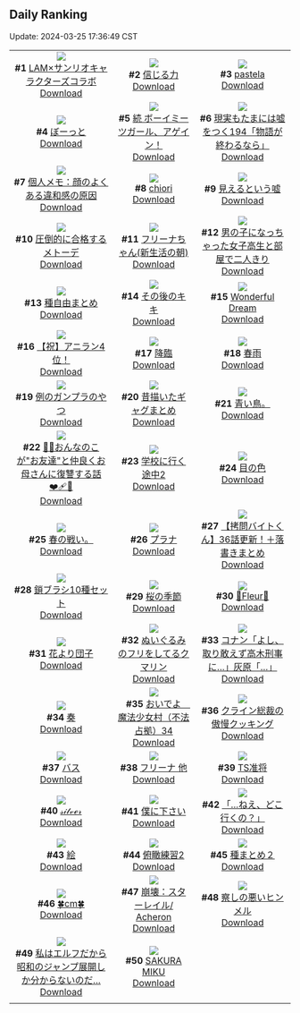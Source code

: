 ## Daily Ranking
Update: 2024-03-25 17:36:49 CST

|      |      |      |
| :----: | :----: | :----: |
| ![](https://i.pixiv.re/c/240x480/img-master/img/2024/03/23/00/02/18/117158084_p0_master1200.jpg)<br>**#1** [LAM×サンリオキャラクターズコラボ](https://www.pixiv.net/artworks/117158084)<br>[Download](https://i.pixiv.re/img-original/img/2024/03/23/00/02/18/117158084_p0.jpg) | ![](https://i.pixiv.re/c/240x480/img-master/img/2024/03/23/18/23/36/117178796_p0_master1200.jpg)<br>**#2** [信じる力](https://www.pixiv.net/artworks/117178796)<br>[Download](https://i.pixiv.re/img-original/img/2024/03/23/18/23/36/117178796_p0.jpg) | ![](https://i.pixiv.re/c/240x480/img-master/img/2024/03/23/00/01/12/117157990_p0_master1200.jpg)<br>**#3** [pastela](https://www.pixiv.net/artworks/117157990)<br>[Download](https://i.pixiv.re/img-original/img/2024/03/23/00/01/12/117157990_p0.png) |
| ![](https://i.pixiv.re/c/240x480/img-master/img/2024/03/23/00/05/41/117158168_p0_master1200.jpg)<br>**#4** [ぼーっと](https://www.pixiv.net/artworks/117158168)<br>[Download](https://i.pixiv.re/img-original/img/2024/03/23/00/05/41/117158168_p0.jpg) | ![](https://i.pixiv.re/c/240x480/img-master/img/2024/03/24/12/40/22/117203578_p0_master1200.jpg)<br>**#5** [続 ボーイミーツガール、アゲイン！](https://www.pixiv.net/artworks/117203578)<br>[Download](https://i.pixiv.re/img-original/img/2024/03/24/12/40/22/117203578_p0.jpg) | ![](https://i.pixiv.re/c/240x480/img-master/img/2024/03/24/18/00/10/117211155_p0_master1200.jpg)<br>**#6** [現実もたまには嘘をつく194「物語が終わるなら」](https://www.pixiv.net/artworks/117211155)<br>[Download](https://i.pixiv.re/img-original/img/2024/03/24/18/00/10/117211155_p0.jpg) |
| ![](https://i.pixiv.re/c/240x480/img-master/img/2024/03/23/06/00/11/117164597_p0_master1200.jpg)<br>**#7** [個人メモ：顔のよくある違和感の原因](https://www.pixiv.net/artworks/117164597)<br>[Download](https://i.pixiv.re/img-original/img/2024/03/23/06/00/11/117164597_p0.jpg) | ![](https://i.pixiv.re/c/240x480/img-master/img/2024/03/23/07/59/50/117166065_p0_master1200.jpg)<br>**#8** [chiori](https://www.pixiv.net/artworks/117166065)<br>[Download](https://i.pixiv.re/img-original/img/2024/03/23/07/59/50/117166065_p0.jpg) | ![](https://i.pixiv.re/c/240x480/img-master/img/2024/03/23/20/44/02/117182882_p0_master1200.jpg)<br>**#9** [見えるという嘘](https://www.pixiv.net/artworks/117182882)<br>[Download](https://i.pixiv.re/img-original/img/2024/03/23/20/44/02/117182882_p0.jpg) |
| ![](https://i.pixiv.re/c/240x480/img-master/img/2024/03/23/09/30/00/117167446_p0_master1200.jpg)<br>**#10** [圧倒的に合格するメトーデ](https://www.pixiv.net/artworks/117167446)<br>[Download](https://i.pixiv.re/img-original/img/2024/03/23/09/30/00/117167446_p0.jpg) | ![](https://i.pixiv.re/c/240x480/img-master/img/2024/03/23/00/00/26/117157862_p0_master1200.jpg)<br>**#11** [フリーナちゃん(新生活の朝)](https://www.pixiv.net/artworks/117157862)<br>[Download](https://i.pixiv.re/img-original/img/2024/03/23/00/00/26/117157862_p0.png) | ![](https://i.pixiv.re/c/240x480/img-master/img/2024/03/24/00/02/24/117189945_p0_master1200.jpg)<br>**#12** [男の子になっちゃった女子高生と部屋で二人きり](https://www.pixiv.net/artworks/117189945)<br>[Download](https://i.pixiv.re/img-original/img/2024/03/24/00/02/24/117189945_p0.jpg) |
| ![](https://i.pixiv.re/c/240x480/img-master/img/2024/03/24/02/51/02/117194633_p0_master1200.jpg)<br>**#13** [種自由まとめ](https://www.pixiv.net/artworks/117194633)<br>[Download](https://i.pixiv.re/img-original/img/2024/03/24/02/51/02/117194633_p0.png) | ![](https://i.pixiv.re/c/240x480/img-master/img/2024/03/23/00/41/44/117159546_p0_master1200.jpg)<br>**#14** [その後のキキ](https://www.pixiv.net/artworks/117159546)<br>[Download](https://i.pixiv.re/img-original/img/2024/03/23/00/41/44/117159546_p0.jpg) | ![](https://i.pixiv.re/c/240x480/img-master/img/2024/03/24/01/09/16/117192220_p0_master1200.jpg)<br>**#15** [Wonderful Dream](https://www.pixiv.net/artworks/117192220)<br>[Download](https://i.pixiv.re/img-original/img/2024/03/24/01/09/16/117192220_p0.png) |
| ![](https://i.pixiv.re/c/240x480/img-master/img/2024/03/23/12/00/17/117170187_p0_master1200.jpg)<br>**#16** [【祝】アニラン4位！](https://www.pixiv.net/artworks/117170187)<br>[Download](https://i.pixiv.re/img-original/img/2024/03/23/12/00/17/117170187_p0.png) | ![](https://i.pixiv.re/c/240x480/img-master/img/2024/03/23/20/15/35/117182027_p0_master1200.jpg)<br>**#17** [降臨](https://www.pixiv.net/artworks/117182027)<br>[Download](https://i.pixiv.re/img-original/img/2024/03/23/20/15/35/117182027_p0.jpg) | ![](https://i.pixiv.re/c/240x480/img-master/img/2024/03/23/22/14/36/117185988_p0_master1200.jpg)<br>**#18** [春雨](https://www.pixiv.net/artworks/117185988)<br>[Download](https://i.pixiv.re/img-original/img/2024/03/23/22/14/36/117185988_p0.jpg) |
| ![](https://i.pixiv.re/c/240x480/img-master/img/2024/03/23/16/46/48/117176226_p0_master1200.jpg)<br>**#19** [例のガンプラのやつ](https://www.pixiv.net/artworks/117176226)<br>[Download](https://i.pixiv.re/img-original/img/2024/03/23/16/46/48/117176226_p0.jpg) | ![](https://i.pixiv.re/c/240x480/img-master/img/2024/03/23/20/07/01/117181755_p0_master1200.jpg)<br>**#20** [昔描いたギャグまとめ](https://www.pixiv.net/artworks/117181755)<br>[Download](https://i.pixiv.re/img-original/img/2024/03/23/20/07/01/117181755_p0.jpg) | ![](https://i.pixiv.re/c/240x480/img-master/img/2024/03/24/03/33/57/117194763_p0_master1200.jpg)<br>**#21** [青い鳥。](https://www.pixiv.net/artworks/117194763)<br>[Download](https://i.pixiv.re/img-original/img/2024/03/24/03/33/57/117194763_p0.jpg) |
| ![](https://i.pixiv.re/c/240x480/img-master/img/2024/03/23/21/01/34/117183542_p0_master1200.jpg)<br>**#22** [🐻🌟おんなのこが"お友達"と仲良くお母さんに復讐する話❤️‍🩹🔪](https://www.pixiv.net/artworks/117183542)<br>[Download](https://i.pixiv.re/img-original/img/2024/03/23/21/01/34/117183542_p0.jpg) | ![](https://i.pixiv.re/c/240x480/img-master/img/2024/03/23/00/00/23/117157852_p0_master1200.jpg)<br>**#23** [学校に行く途中2](https://www.pixiv.net/artworks/117157852)<br>[Download](https://i.pixiv.re/img-original/img/2024/03/23/00/00/23/117157852_p0.jpg) | ![](https://i.pixiv.re/c/240x480/img-master/img/2024/03/23/19/03/56/117179920_p0_master1200.jpg)<br>**#24** [目の色](https://www.pixiv.net/artworks/117179920)<br>[Download](https://i.pixiv.re/img-original/img/2024/03/23/19/03/56/117179920_p0.jpg) |
| ![](https://i.pixiv.re/c/240x480/img-master/img/2024/03/23/16/58/10/117163407_p0_master1200.jpg)<br>**#25** [春の戦い。](https://www.pixiv.net/artworks/117163407)<br>[Download](https://i.pixiv.re/img-original/img/2024/03/23/16/58/10/117163407_p0.jpg) | ![](https://i.pixiv.re/c/240x480/img-master/img/2024/03/24/00/00/37/117189755_p0_master1200.jpg)<br>**#26** [プラナ](https://www.pixiv.net/artworks/117189755)<br>[Download](https://i.pixiv.re/img-original/img/2024/03/24/00/00/37/117189755_p0.jpg) | ![](https://i.pixiv.re/c/240x480/img-master/img/2024/03/24/12/00/59/117202659_p0_master1200.jpg)<br>**#27** [【拷問バイトくん】36話更新！＋落書きまとめ](https://www.pixiv.net/artworks/117202659)<br>[Download](https://i.pixiv.re/img-original/img/2024/03/24/12/00/59/117202659_p0.jpg) |
| ![](https://i.pixiv.re/c/240x480/img-master/img/2024/03/24/06/00/14/117196993_p0_master1200.jpg)<br>**#28** [鎖ブラシ10種セット](https://www.pixiv.net/artworks/117196993)<br>[Download](https://i.pixiv.re/img-original/img/2024/03/24/06/00/14/117196993_p0.jpg) | ![](https://i.pixiv.re/c/240x480/img-master/img/2024/03/23/00/00/28/117157874_p0_master1200.jpg)<br>**#29** [桜の季節](https://www.pixiv.net/artworks/117157874)<br>[Download](https://i.pixiv.re/img-original/img/2024/03/23/00/00/28/117157874_p0.jpg) | ![](https://i.pixiv.re/c/240x480/img-master/img/2024/03/24/01/11/20/117192275_p0_master1200.jpg)<br>**#30** [💜Fleur💜](https://www.pixiv.net/artworks/117192275)<br>[Download](https://i.pixiv.re/img-original/img/2024/03/24/01/11/20/117192275_p0.jpg) |
| ![](https://i.pixiv.re/c/240x480/img-master/img/2024/03/24/00/00/44/117189782_p0_master1200.jpg)<br>**#31** [花より団子](https://www.pixiv.net/artworks/117189782)<br>[Download](https://i.pixiv.re/img-original/img/2024/03/24/00/00/44/117189782_p0.jpg) | ![](https://i.pixiv.re/c/240x480/img-master/img/2024/03/23/19/14/17/117180225_p0_master1200.jpg)<br>**#32** [ぬいぐるみのフリをしてるクマリン](https://www.pixiv.net/artworks/117180225)<br>[Download](https://i.pixiv.re/img-original/img/2024/03/23/19/14/17/117180225_p0.png) | ![](https://i.pixiv.re/c/240x480/img-master/img/2024/03/23/17/14/14/117176897_p0_master1200.jpg)<br>**#33** [コナン「よし、取り敢えず高木刑事に…」灰原「…」](https://www.pixiv.net/artworks/117176897)<br>[Download](https://i.pixiv.re/img-original/img/2024/03/23/17/14/14/117176897_p0.jpg) |
| ![](https://i.pixiv.re/c/240x480/img-master/img/2024/03/23/09/05/59/117167062_p0_master1200.jpg)<br>**#34** [奏](https://www.pixiv.net/artworks/117167062)<br>[Download](https://i.pixiv.re/img-original/img/2024/03/23/09/05/59/117167062_p0.png) | ![](https://i.pixiv.re/c/240x480/img-master/img/2024/03/24/07/35/17/117198159_p0_master1200.jpg)<br>**#35** [おいでよ　魔法少女村（不法占拠）34](https://www.pixiv.net/artworks/117198159)<br>[Download](https://i.pixiv.re/img-original/img/2024/03/24/07/35/17/117198159_p0.png) | ![](https://i.pixiv.re/c/240x480/img-master/img/2024/03/23/20/19/28/117182155_p0_master1200.jpg)<br>**#36** [クライン総裁の傲慢クッキング](https://www.pixiv.net/artworks/117182155)<br>[Download](https://i.pixiv.re/img-original/img/2024/03/23/20/19/28/117182155_p0.png) |
| ![](https://i.pixiv.re/c/240x480/img-master/img/2024/03/23/19/40/43/117180955_master1200.jpg)<br>**#37** [バス](https://www.pixiv.net/artworks/117180955)<br>[Download](https://www.pixiv.net/artworks/117180955) | ![](https://i.pixiv.re/c/240x480/img-master/img/2024/03/23/11/45/09/117169834_p0_master1200.jpg)<br>**#38** [フリーナ 他](https://www.pixiv.net/artworks/117169834)<br>[Download](https://i.pixiv.re/img-original/img/2024/03/23/11/45/09/117169834_p0.jpg) | ![](https://i.pixiv.re/c/240x480/img-master/img/2024/03/23/22/01/12/117185552_p0_master1200.jpg)<br>**#39** [TS准将](https://www.pixiv.net/artworks/117185552)<br>[Download](https://i.pixiv.re/img-original/img/2024/03/23/22/01/12/117185552_p0.jpg) |
| ![](https://i.pixiv.re/c/240x480/img-master/img/2024/03/24/12/00/33/117202631_p0_master1200.jpg)<br>**#40** [𝓈𝒾𝓁𝓋ℯ𝓇](https://www.pixiv.net/artworks/117202631)<br>[Download](https://i.pixiv.re/img-original/img/2024/03/24/12/00/33/117202631_p0.jpg) | ![](https://i.pixiv.re/c/240x480/img-master/img/2024/03/24/00/06/49/117190206_p0_master1200.jpg)<br>**#41** [僕に下さい](https://www.pixiv.net/artworks/117190206)<br>[Download](https://i.pixiv.re/img-original/img/2024/03/24/00/06/49/117190206_p0.jpg) | ![](https://i.pixiv.re/c/240x480/img-master/img/2024/03/23/08/40/14/117166670_p0_master1200.jpg)<br>**#42** [「…ねえ、どこ行くの？」](https://www.pixiv.net/artworks/117166670)<br>[Download](https://i.pixiv.re/img-original/img/2024/03/23/08/40/14/117166670_p0.jpg) |
| ![](https://i.pixiv.re/c/240x480/img-master/img/2024/03/23/22/37/57/117186801_p0_master1200.jpg)<br>**#43** [絵](https://www.pixiv.net/artworks/117186801)<br>[Download](https://i.pixiv.re/img-original/img/2024/03/23/22/37/57/117186801_p0.png) | ![](https://i.pixiv.re/c/240x480/img-master/img/2024/03/23/01/09/41/117160323_p0_master1200.jpg)<br>**#44** [俯瞰練習2](https://www.pixiv.net/artworks/117160323)<br>[Download](https://i.pixiv.re/img-original/img/2024/03/23/01/09/41/117160323_p0.jpg) | ![](https://i.pixiv.re/c/240x480/img-master/img/2024/03/24/10/50/47/117201228_p0_master1200.jpg)<br>**#45** [種まとめ２](https://www.pixiv.net/artworks/117201228)<br>[Download](https://i.pixiv.re/img-original/img/2024/03/24/10/50/47/117201228_p0.jpg) |
| ![](https://i.pixiv.re/c/240x480/img-master/img/2024/03/23/20/37/08/117182687_p0_master1200.jpg)<br>**#46** [🍀cm🍀](https://www.pixiv.net/artworks/117182687)<br>[Download](https://i.pixiv.re/img-original/img/2024/03/23/20/37/08/117182687_p0.png) | ![](https://i.pixiv.re/c/240x480/img-master/img/2024/03/24/20/07/29/117215331_p0_master1200.jpg)<br>**#47** [崩壊：スターレイル/ Acheron](https://www.pixiv.net/artworks/117215331)<br>[Download](https://i.pixiv.re/img-original/img/2024/03/24/20/07/29/117215331_p0.png) | ![](https://i.pixiv.re/c/240x480/img-master/img/2024/03/24/00/00/33/117189741_p0_master1200.jpg)<br>**#48** [察しの悪いヒンメル](https://www.pixiv.net/artworks/117189741)<br>[Download](https://i.pixiv.re/img-original/img/2024/03/24/00/00/33/117189741_p0.jpg) |
| ![](https://i.pixiv.re/c/240x480/img-master/img/2024/03/23/00/22/05/117158868_p0_master1200.jpg)<br>**#49** [私はエルフだから昭和のジャンプ展開しか分からないのだ…](https://www.pixiv.net/artworks/117158868)<br>[Download](https://i.pixiv.re/img-original/img/2024/03/23/00/22/05/117158868_p0.jpg) | ![](https://i.pixiv.re/c/240x480/img-master/img/2024/03/23/07/31/53/117165741_p0_master1200.jpg)<br>**#50** [SAKURA MIKU](https://www.pixiv.net/artworks/117165741)<br>[Download](https://i.pixiv.re/img-original/img/2024/03/23/07/31/53/117165741_p0.png) |
|      |

